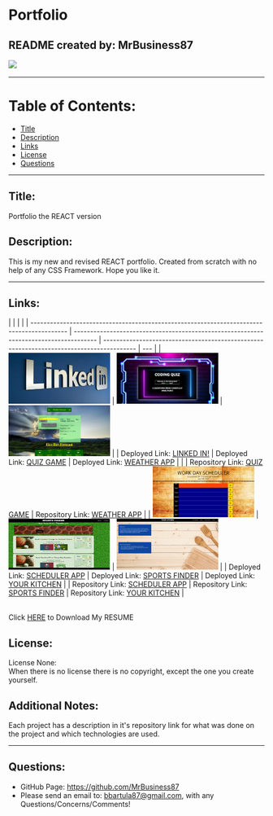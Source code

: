 # Portfolio

## README created by: MrBusiness87

![](https://img.shields.io/badge/license-NONE-lightgrey)

---

# Table of Contents:

- [Title](#Title)
- [Description](#Description)
- [Links](#Links)
- [License](#License)
- [Questions](#Questions)

---

## Title:

Portfolio the REACT version

## Description:

This is my new and revised REACT portfolio. Created from scratch with no help of any CSS Framework. Hope you like it.

---

## Links:

|                                                                                           |                                                                                       |                                                                                          |   | ----------------------------------------------------------------------------------------- | ------------------------------------------------------------------------------------- | ---------------------------------------------------------------------------------------- | --- |
| <img src="./portfolio/src/components/assets/thumbnails/LINKEDIN thumbnail.jpg" style="height:100px; width: 200px"> | <img src="./portfolio/src/components/assets/thumbnails/QUIZ thumbnail.png" style="height:100px; width: 200px"> | <img src="./portfolio/src/components/assets/thumbnails/WEATHER thumbnail.png" style="height:100px; width: 200px"> |
| Deployed Link: [LINKED IN!](https://www.linkedin.com/in/BorjanBartula)                    | Deployed Link: [QUIZ GAME](https://mrbusiness87.github.io/QUIZ-GAME/)                 | Deployed Link: [WEATHER APP](https://mrbusiness87.github.io/WEATHER_thumbnail.png)       |
|                                                                                           | Repository Link: [QUIZ GAME](https://github.com/MrBusiness87/QUIZ-GAME)               | Repository Link: [WEATHER APP](https://github.com/MrBusiness87/Weather-Forecaster)       |
| <img src="./portfolio/src/components/assets/thumbnails/WORKDAY thumbnail.png" style="height:100px; width: 200px">  | <img src="./portfolio/src/components/assets/thumbnails/SF-thumbnail.jpg" style="height:100px; width: 200px">   | <img src="./portfolio/src/components/assets/thumbnails/Project2.png" style="height:100px; width: 200px;">         |
| Deployed Link: [SCHEDULER APP](https://mrbusiness87.github.io/Work-Day-Scheduler/)        | Deployed Link: [SPORTS FINDER](https://mrbusiness87.github.io/Finder-Project1/)       | Deployed Link: [YOUR KITCHEN](https://your-kitchen.herokuapp.com/)                       |
| Repository Link: [SCHEDULER APP](https://github.com/MrBusiness87/Work-Day-Scheduler)      | Repository Link: [SPORTS FINDER](https://github.com/MrBusiness87/Finder-Project1)     | Repository Link: [YOUR KITCHEN](https://github.com/MrBusiness87/Your_Kitchen)            |

<br>
Click <a href="./portfolio/src/components/assets/RESUME Coding.pdf" download>HERE</a> to Download My RESUME

## License:

License None: <br>When there is no license there is no copyright, except the one you create yourself.

## Additional Notes:

Each project has a description in it's repository link for what was done on the project and which technologies are used.

---

## Questions:

- GitHub Page: https://github.com/MrBusiness87
- Please send an email to: bbartula87@gmail.com, with any Questions/Concerns/Comments!
